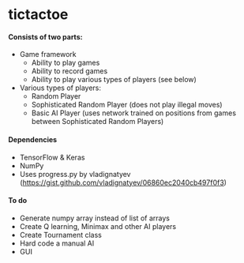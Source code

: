 # tictactoe

#### Consists of two parts:

 * Game framework
     * Ability to play games
     * Ability to record games
     * Ability to play various types of players (see below)
 * Various types of players:
     * Random Player
     * Sophisticated Random Player (does not play illegal moves)
     * Basic AI Player (uses network trained on positions from games between Sophisticated Random Players)


#### Dependencies
 * TensorFlow & Keras
 * NumPy
 * Uses progress.py by vladignatyev (https://gist.github.com/vladignatyev/06860ec2040cb497f0f3)

#### To do
 * Generate numpy array instead of list of arrays
 * Create Q learning, Minimax and other AI players
 * Create Tournament class
 * Hard code a manual AI
 * GUI
